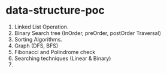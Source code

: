 # data-structure-poc

1. Linked List Operation.
2. Binary Search tree (InOrder, preOrder, postOrder Traversal)
3. Sorting Algorithms.
4. Graph (DFS, BFS)
5. Fibonacci and Polindrome check
6. Searching techniques (Linear & Binary)
7.
